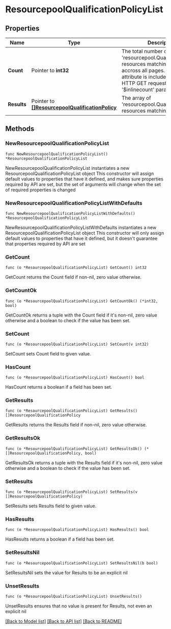 # ResourcepoolQualificationPolicyList

## Properties

Name | Type | Description | Notes
------------ | ------------- | ------------- | -------------
**Count** | Pointer to **int32** | The total number of &#39;resourcepool.QualificationPolicy&#39; resources matching the request, accross all pages. The &#39;Count&#39; attribute is included when the HTTP GET request includes the &#39;$inlinecount&#39; parameter. | [optional] 
**Results** | Pointer to [**[]ResourcepoolQualificationPolicy**](ResourcepoolQualificationPolicy.md) | The array of &#39;resourcepool.QualificationPolicy&#39; resources matching the request. | [optional] 

## Methods

### NewResourcepoolQualificationPolicyList

`func NewResourcepoolQualificationPolicyList() *ResourcepoolQualificationPolicyList`

NewResourcepoolQualificationPolicyList instantiates a new ResourcepoolQualificationPolicyList object
This constructor will assign default values to properties that have it defined,
and makes sure properties required by API are set, but the set of arguments
will change when the set of required properties is changed

### NewResourcepoolQualificationPolicyListWithDefaults

`func NewResourcepoolQualificationPolicyListWithDefaults() *ResourcepoolQualificationPolicyList`

NewResourcepoolQualificationPolicyListWithDefaults instantiates a new ResourcepoolQualificationPolicyList object
This constructor will only assign default values to properties that have it defined,
but it doesn't guarantee that properties required by API are set

### GetCount

`func (o *ResourcepoolQualificationPolicyList) GetCount() int32`

GetCount returns the Count field if non-nil, zero value otherwise.

### GetCountOk

`func (o *ResourcepoolQualificationPolicyList) GetCountOk() (*int32, bool)`

GetCountOk returns a tuple with the Count field if it's non-nil, zero value otherwise
and a boolean to check if the value has been set.

### SetCount

`func (o *ResourcepoolQualificationPolicyList) SetCount(v int32)`

SetCount sets Count field to given value.

### HasCount

`func (o *ResourcepoolQualificationPolicyList) HasCount() bool`

HasCount returns a boolean if a field has been set.

### GetResults

`func (o *ResourcepoolQualificationPolicyList) GetResults() []ResourcepoolQualificationPolicy`

GetResults returns the Results field if non-nil, zero value otherwise.

### GetResultsOk

`func (o *ResourcepoolQualificationPolicyList) GetResultsOk() (*[]ResourcepoolQualificationPolicy, bool)`

GetResultsOk returns a tuple with the Results field if it's non-nil, zero value otherwise
and a boolean to check if the value has been set.

### SetResults

`func (o *ResourcepoolQualificationPolicyList) SetResults(v []ResourcepoolQualificationPolicy)`

SetResults sets Results field to given value.

### HasResults

`func (o *ResourcepoolQualificationPolicyList) HasResults() bool`

HasResults returns a boolean if a field has been set.

### SetResultsNil

`func (o *ResourcepoolQualificationPolicyList) SetResultsNil(b bool)`

 SetResultsNil sets the value for Results to be an explicit nil

### UnsetResults
`func (o *ResourcepoolQualificationPolicyList) UnsetResults()`

UnsetResults ensures that no value is present for Results, not even an explicit nil

[[Back to Model list]](../README.md#documentation-for-models) [[Back to API list]](../README.md#documentation-for-api-endpoints) [[Back to README]](../README.md)


